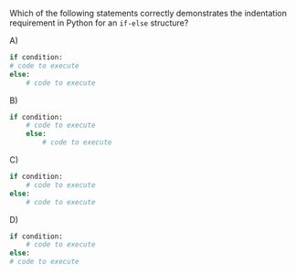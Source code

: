 Which of the following statements correctly demonstrates the indentation requirement in Python for an `if-else` structure?

A) 
```python
if condition:
# code to execute
else:
    # code to execute
```

B) 
```python
if condition:
    # code to execute
    else:
        # code to execute
```

C) 
```python
if condition:
    # code to execute
else:
    # code to execute
```

D) 
```python
if condition:
    # code to execute
else:
# code to execute
```

<!-- Answer: C) -->